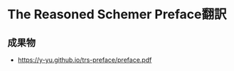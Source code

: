 The Reasoned Schemer Preface翻訳
===================

## 成果物

- https://y-yu.github.io/trs-preface/preface.pdf
